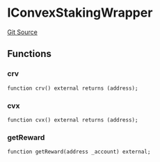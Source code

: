 # IConvexStakingWrapper
[Git Source](https://github.com/larrythecucumber321/protocol/blob/0e60393685a4ae7994ac986273cdfa4cf9c069ed/contracts/plugins/assets/convex/vendor/IConvexStakingWrapper.sol)


## Functions
### crv


```solidity
function crv() external returns (address);
```

### cvx


```solidity
function cvx() external returns (address);
```

### getReward


```solidity
function getReward(address _account) external;
```

